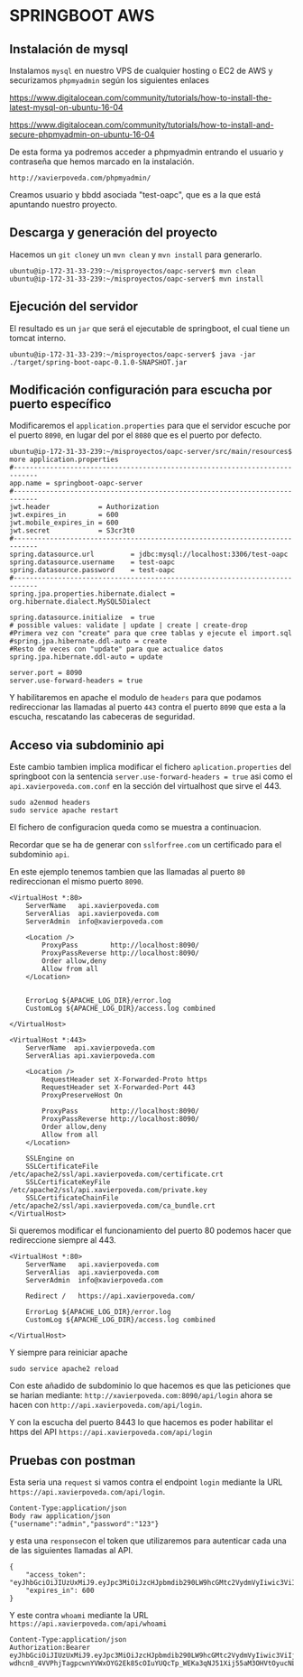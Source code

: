 SPRINGBOOT AWS
==============

Instalación de mysql
--------------------
Instalamos `mysql` en nuestro VPS de cualquier hosting o EC2 de AWS y securizamos `phpmyadmin` según los siguientes enlaces

https://www.digitalocean.com/community/tutorials/how-to-install-the-latest-mysql-on-ubuntu-16-04

https://www.digitalocean.com/community/tutorials/how-to-install-and-secure-phpmyadmin-on-ubuntu-16-04

De esta forma ya podremos acceder a phpmyadmin entrando el usuario y contraseña que hemos marcado en la instalación.
```
http://xavierpoveda.com/phpmyadmin/ 
```

Creamos usuario y bbdd asociada "test-oapc", que es a la que está apuntando nuestro proyecto.

Descarga y generación del proyecto
----------------------------------
Hacemos un `git clone`y un `mvn clean` y `mvn install` para generarlo.
```
ubuntu@ip-172-31-33-239:~/misproyectos/oapc-server$ mvn clean
ubuntu@ip-172-31-33-239:~/misproyectos/oapc-server$ mvn install
```

Ejecución del servidor
-----------------------
El resultado es un `jar` que será el ejecutable de springboot, el cual tiene un tomcat interno.

```
ubuntu@ip-172-31-33-239:~/misproyectos/oapc-server$ java -jar ./target/spring-boot-oapc-0.1.0-SNAPSHOT.jar
```

Modificación configuración para escucha por puerto específico
-------------------------------------------------------------
Modificaremos el `application.properties` para que el servidor escuche por el puerto `8090`, en lugar del por el `8080` que es el puerto por defecto.

```
ubuntu@ip-172-31-33-239:~/misproyectos/oapc-server/src/main/resources$ more application.properties
#----------------------------------------------------------------------------
app.name = springboot-oapc-server
#----------------------------------------------------------------------------
jwt.header            = Authorization
jwt.expires_in        = 600
jwt.mobile_expires_in = 600
jwt.secret            = S3cr3t0
#----------------------------------------------------------------------------
spring.datasource.url         = jdbc:mysql://localhost:3306/test-oapc
spring.datasource.username    = test-oapc
spring.datasource.password    = test-oapc
#----------------------------------------------------------------------------
spring.jpa.properties.hibernate.dialect = org.hibernate.dialect.MySQL5Dialect

spring.datasource.initialize  = true
# possible values: validate | update | create | create-drop
#Primera vez con "create" para que cree tablas y ejecute el import.sql
#spring.jpa.hibernate.ddl-auto = create
#Resto de veces con "update" para que actualice datos
spring.jpa.hibernate.ddl-auto = update

server.port = 8090
server.use-forward-headers = true
```

Y habilitaremos en apache el modulo de `headers` para que podamos redireccionar las llamadas al puerto `443` contra el puerto `8090` que esta a la escucha, rescatando las cabeceras de seguridad.

Acceso via subdominio api
-------------------------
Este cambio tambien implica modificar el fichero `aplication.properties` del springboot con la sentencia `server.use-forward-headers = true` asi como el `api.xavierpoveda.com.conf` en la sección del virtualhost que sirve el 443.

```
sudo a2enmod headers
sudo service apache restart
```

El fichero de configuracion queda como se muestra a continuacion.

Recordar que se ha de generar con `sslforfree.com` un certificado para el subdominio `api`.

En este ejemplo tenemos tambien que las llamadas al puerto `80` redireccionan el mismo puerto `8090`.
```
<VirtualHost *:80>
    ServerName   api.xavierpoveda.com
    ServerAlias  api.xavierpoveda.com
    ServerAdmin  info@xavierpoveda.com

    <Location />
        ProxyPass        http://localhost:8090/
        ProxyPassReverse http://localhost:8090/
        Order allow,deny
        Allow from all
    </Location>


    ErrorLog ${APACHE_LOG_DIR}/error.log
    CustomLog ${APACHE_LOG_DIR}/access.log combined

</VirtualHost>
```
```
<VirtualHost *:443>
    ServerName  api.xavierpoveda.com
    ServerAlias api.xavierpoveda.com

    <Location />
        RequestHeader set X-Forwarded-Proto https
        RequestHeader set X-Forwarded-Port 443
        ProxyPreserveHost On

        ProxyPass        http://localhost:8090/
        ProxyPassReverse http://localhost:8090/
        Order allow,deny
        Allow from all
    </Location>

    SSLEngine on
    SSLCertificateFile      /etc/apache2/ssl/api.xavierpoveda.com/certificate.crt
    SSLCertificateKeyFile   /etc/apache2/ssl/api.xavierpoveda.com/private.key
    SSLCertificateChainFile /etc/apache2/ssl/api.xavierpoveda.com/ca_bundle.crt
</VirtualHost>
```

Si queremos modificar el funcionamiento del puerto 80 podemos hacer que redireccione siempre al 443.
```
<VirtualHost *:80>
    ServerName   api.xavierpoveda.com
    ServerAlias  api.xavierpoveda.com
    ServerAdmin  info@xavierpoveda.com

    Redirect /   https://api.xavierpoveda.com/

    ErrorLog ${APACHE_LOG_DIR}/error.log
    CustomLog ${APACHE_LOG_DIR}/access.log combined

</VirtualHost>
```

Y siempre para reiniciar apache
```
sudo service apache2 reload
```


Con este añadido de subdominio lo que hacemos es que las peticiones que se harian mediante: `http://xavierpoveda.com:8090/api/login` ahora se hacen con `http://api.xavierpoveda.com/api/login`.

Y con la escucha del puerto 8443 lo que hacemos es poder habilitar el https del API `https://api.xavierpoveda.com/api/login`

Pruebas con postman
-------------------
Esta seria una `request` si vamos contra el endpoint `login` mediante la URL `https://api.xavierpoveda.com/api/login`.
```
Content-Type:application/json
Body raw application/json
{"username":"admin","password":"123"}
```

y esta una `response`con el token que utilizaremos para autenticar cada una de las siguientes llamadas al API.
```
{
    "access_token": "eyJhbGciOiJIUzUxMiJ9.eyJpc3MiOiJzcHJpbmdib290LW9hcGMtc2VydmVyIiwic3ViIjoiYWRtaW4iLCJhdWQiOiJ3ZWIiLCJpYXQiOjE1MjQ2NDk2NzYsImV4cCI6MTUyNDY1MDI3Nn0.Nu2ESXxrOJmIORJORkGQpc33VJI0j1JN5Q0FFOZkyXy1mE4nlpZPcOkjdTRUzSJZg4qv9RXdsSQExMGhNqW0Aw",
    "expires_in": 600
}
```

Y este contra `whoami` mediante la URL `https://api.xavierpoveda.com/api/whoami`
```
Content-Type:application/json
Authorization:Bearer eyJhbGciOiJIUzUxMiJ9.eyJpc3MiOiJzcHJpbmdib290LW9hcGMtc2VydmVyIiwic3ViIjoiYWRtaW4iLCJhdWQiOiJ3ZWIiLCJpYXQiOjE1MjQ2NDkzMTYsImV4cCI6MTUyNDY0OTkxNn0.ujZy-wdhcn8_4VVPhjTagpcwnYVWxOYG2Ek85cOIuYUQcTp_WEKa3qNJ51Xij55aM3OHVtOyucNLAWNSvIAbJA
```
